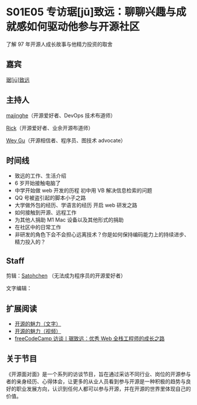 # S01E05 专访琚[jū]致远：聊聊兴趣与成就感如何驱动他参与开源社区

了解 97  年开源人成长故事与他精力投资的取舍

## 嘉宾
[琚[jū]致远](https://github.com/juzhiyuan)

## 主持人
[majinghe](https://github.com/majinghe)（开源爱好者、DevOps 技术布道师）

[Rick](https://github.com/linuxsuren)（开源爱好者、业余开源布道师）

[Wey Gu](https://github.com/wey-gu)（开源相信者、程序员、图技术 advocate）

## 时间线
* 致远的工作、生活介绍
* 6 岁开始接触电脑了
* 中学开始做 web 开发的历程 初中用 VB 解决信息检索的问题
* QQ 号被盗引起的脚本小子之路
* 大学做外包的经历、学语言的经历 开启 web 研发之路
* 如何接触到开源、远程工作
* 为其他人捐助 M1 Mac 设备以及其他形式的捐助
* 在社区中的日常工作
* 非研发的角色下会不会担心远离技术？你是如何保持编码能力上的持续进步、精力投入的？

## Staff
剪辑：[Satohchen](https://github.com/Satohchen) （无法成为程序员的开源爱好者）

文字编辑：

## 扩展阅读

* [开源的魅力（文字）](https://wineso.me/the-appeal-of-opensource)
* [开源的魅力（视频）](https://www.youtube.com/watch?v=A_geiZHnvv8)
* [freeCodeCamp 访谈丨琚致远：优秀 Web 全栈工程师的成长之路](https://chinese.freecodecamp.org/news/fcc-devtalk-ju-zhi-yuan-growth-path-of-an-excellent-full-stack-web-developer/)

## 关于节目
《开源面对面》是一个系列的访谈节目，旨在通过采访不同行业、岗位的开源参与者的亲身经历、心得体会，让更多的从业人员看到参与开源是一种积极的趋势与良好的职业发展方向，认识到任何人都可以参与开源，并在开源的世界里体现自己的价值。

